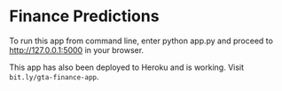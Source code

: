 # Finance Predictions

To run this app from command line, enter python app.py and proceed to http://127.0.0.1:5000 in your browser.

This app has also been deployed to Heroku and is working. Visit `bit.ly/gta-finance-app`.
